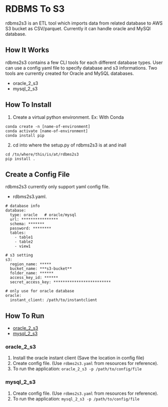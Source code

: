 # RDBMS To S3

rdbms2s3 is an ETL tool which imports data from related database to AWS S3 bucket as CSV/parquet. Currently it can handle oracle and MySQl database.

## How It Works
rdbms2s3 contains a few CLI tools for each different database types. User can use a config yaml file to specify database and s3 informations.
Two tools are currently created for Oracle and MySQL databases.
- oracle_2_s3
- mysql_2_s3


## How To Install

1. Create a virtual python environment.
Ex: With Conda
```
conda create -n [name-of-environment]
conda activate [name-of-environment]
conda install pip
```

2. cd into where the setup.py of rdbms2s3 is at and inall
```
cd /to/where/this/is/at/rdbms2s3
pip install .
```

## Create a Config File

rdbms2s3 currently only support yaml config file.

- rdbms2s3.yaml.
```
# database info
database:
  type: oracle   # oracle/mysql
  url: ****************
  schema: *******
  password: ********
  tables:
    - table1
    - table2
    - view1

# s3 setting
s3:
  region_name: *****
  bucket_name: ***s3-bucket**
  folder_name: ******
  access_key_id: ******
  secret_access_key: *************************

# only use for oracle database
oracle:
  instant_client: /path/to/instantclient
```


## How To Run

- [oracle_2_s3](#oracle_2_s3)
- [mysql_2_s3](#mysql_2_s3)


### oracle_2_s3

1. Install the oracle instant client (Save the location in config file)
2. Create config file. (Use `rdbms2s3.yaml` from resources for reference).
3. To run the application:
`oracle_2_s3 -p /path/to/config/file`

### mysql_2_s3

1. Create config file. (Use `rdbms2s3.yaml` from resources for reference).
2. To run the application:
`mysql_2_s3 -p /path/to/config/file`
